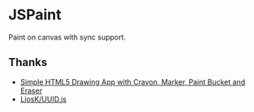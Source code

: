 # JSPaint

Paint on canvas with sync support.

## Thanks

 * [Simple HTML5 Drawing App with Crayon, Marker, Paint Bucket and Eraser](https://github.com/williammalone/Simple-Drawing-App-with-Bucket-Tool)
 * [LiosK/UUID.js](https://github.com/LiosK/UUID.js)